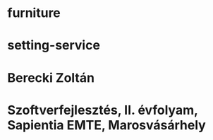 # furniture
# setting-service
# Berecki Zoltán
# Szoftverfejlesztés, II. évfolyam, Sapientia EMTE, Marosvásárhely
